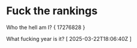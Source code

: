 # Fuck the rankings

Who the hell am I?
{ 17276828 }

What fucking year is it?
[ 2025-03-22T18:06:40Z ]
